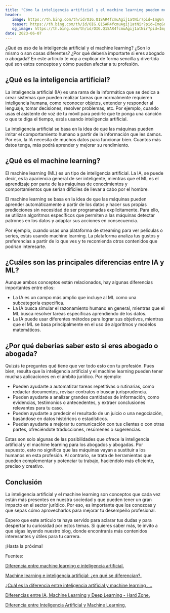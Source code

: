 ```yaml
---
title: "Cómo la inteligencia artificial y el machine learning pueden mejorar tu trabajo como abogado o abogada"
header: 
   image: https://th.bing.com/th/id/OIG.Q1SAR4fcmuAgij1atNir?pid=ImgGn   
   teaser: https://th.bing.com/th/id/OIG.Q1SAR4fcmuAgij1atNir?pid=ImgGn
   og_image: https://th.bing.com/th/id/OIG.Q1SAR4fcmuAgij1atNir?pid=ImgGn
date: 2023-06-07
---
```


¿Qué es eso de la inteligencia artificial y el machine learning? ¿Son lo mismo o son cosas diferentes? ¿Por qué debería importarte si eres abogado o abogada? En este artículo te voy a explicar de forma sencilla y divertida qué son estos conceptos y cómo pueden afectar a tu profesión.


## ¿Qué es la inteligencia artificial?

La inteligencia artificial (IA) es una rama de la informática que se dedica a crear sistemas que pueden realizar tareas que normalmente requieren inteligencia humana, como reconocer objetos, entender y responder al lenguaje, tomar decisiones, resolver problemas, etc. Por ejemplo, cuando usas el asistente de voz de tu móvil para pedirle que te ponga una canción o que te diga el tiempo, estás usando inteligencia artificial.

La inteligencia artificial se basa en la idea de que las máquinas pueden imitar el comportamiento humano a partir de la información que les damos. Por eso, la IA necesita de muchos datos para funcionar bien. Cuantos más datos tenga, más podrá aprender y mejorar su rendimiento.

## ¿Qué es el machine learning?

El machine learning (ML) es un tipo de inteligencia artificial. La IA, se puede decir, es la apariencia general de ser inteligente, mientras que el ML es el aprendizaje por parte de las máquinas de conocimientos y comportamientos que serían difíciles de llevar a cabo por el hombre.

El machine learning se basa en la idea de que las máquinas pueden aprender automáticamente a partir de los datos y hacer sus propias predicciones sin necesidad de ser programadas explícitamente. Para ello, se utilizan algoritmos específicos que permiten a las máquinas detectar patrones en los datos y adaptar sus acciones en consecuencia.

Por ejemplo, cuando usas una plataforma de streaming para ver películas o series, estás usando machine learning. La plataforma analiza tus gustos y preferencias a partir de lo que ves y te recomienda otros contenidos que podrían interesarte.

## ¿Cuáles son las principales diferencias entre IA y ML?

Aunque ambos conceptos están relacionados, hay algunas diferencias importantes entre ellos:

- La IA es un campo más amplio que incluye al ML como una subcategoría específica.
- La IA busca simular el razonamiento humano en general, mientras que el ML busca resolver tareas específicas aprendiendo de los datos.
- La IA puede usar diferentes métodos para lograr sus objetivos, mientras que el ML se basa principalmente en el uso de algoritmos y modelos matemáticos.

## ¿Por qué deberías saber esto si eres abogado o abogada?

Quizás te preguntes qué tiene que ver todo esto con tu profesión. Pues bien, resulta que la inteligencia artificial y el machine learning pueden tener muchas aplicaciones en el ámbito jurídico. Por ejemplo:

- Pueden ayudarte a automatizar tareas repetitivas o rutinarias, como redactar documentos, revisar contratos o buscar jurisprudencia.
- Pueden ayudarte a analizar grandes cantidades de información, como evidencias, testimonios o antecedentes, y extraer conclusiones relevantes para tu caso.
- Pueden ayudarte a predecir el resultado de un juicio o una negociación, basándose en datos históricos o estadísticos.
- Pueden ayudarte a mejorar tu comunicación con tus clientes o con otras partes, ofreciéndote traducciones, resúmenes o sugerencias.

Estas son solo algunas de las posibilidades que ofrece la inteligencia artificial y el machine learning para los abogados y abogadas. Por supuesto, esto no significa que las máquinas vayan a sustituir a los humanos en esta profesión. Al contrario, se trata de herramientas que pueden complementar y potenciar tu trabajo, haciéndolo más eficiente, preciso y creativo.

## Conclusión

La inteligencia artificial y el machine learning son conceptos que cada vez están más presentes en nuestra sociedad y que pueden tener un gran impacto en el sector jurídico. Por eso, es importante que los conozcas y que sepas cómo aprovecharlos para mejorar tu desempeño profesional.

Espero que este artículo te haya servido para aclarar tus dudas y para despertar tu curiosidad por estos temas. Si quieres saber más, te invito a que sigas leyendo nuestro blog, donde encontrarás más contenidos interesantes y útiles para tu carrera.

¡Hasta la próxima!



Fuentes:


[Diferencia entre machine learning e inteligencia artificial.](https://postgrado.ucsp.edu.pe/articulos/machine-learning-inteligencia-artificial-diferencias/)

[Machine learning e inteligencia artificial: ¿en qué se diferencian?. ](https://blogthinkbig.com/inteligencia-artificial-machine-learning)

[¿Cuál es la diferencia entre inteligencia artificial y machine learning .... ](https://www.universitatcarlemany.com/actualidad/blog/cual-es-la-diferencia-entre-inteligencia-artificial-y-machine-learning/)

[Diferencias entre IA, Machine Learning y Deep Learning - Hard Zone. ](https://hardzone.es/tutoriales/rendimiento/diferencias-ia-deep-machine-learning/)

[Diferencia entre Inteligencia Artificial y Machine Learning. ](https://keepcoding.io/blog/inteligencia-artificial-y-machine-learning/)
